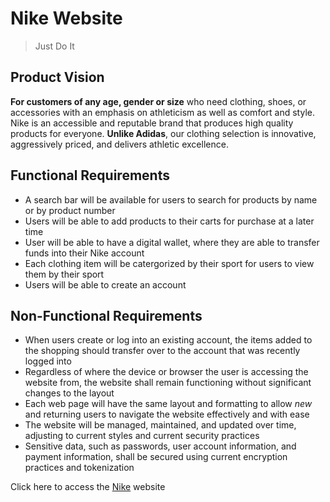 # Nike Website
>Just Do It

## Product Vision
**For customers of any age, gender or size** who need clothing, shoes, or accessories with an emphasis on athleticism as well as comfort and style. Nike is an accessible and reputable brand that produces high quality products for everyone. **Unlike Adidas**, our clothing selection is innovative, aggressively priced, and delivers athletic excellence.

## Functional Requirements

- A search bar will be available for users to search for products by name or by product number
- Users will be able to add products to their carts for purchase at a later time
- User will be able to have a digital wallet, where they are able to transfer funds into their Nike account
- Each clothing item will be catergorized by their sport for users to view them by their sport
- Users will be able to create an account

## Non-Functional Requirements

-  When users create or log into an existing account, the items added to the shopping should transfer over to the account that was recently logged into
- Regardless of where the device or browser the user is accessing the website from, the website shall remain functioning without significant changes to the layout
- Each web page will have the same layout and formatting to allow *new* and returning users to navigate the website effectively and with ease
- The website will be managed, maintained, and updated over time, adjusting to current styles and current security practices
- Sensitive data, such as passwords, user account information, and payment information, shall be secured using current encryption practices and tokenization

Click here to access the [Nike](https://www.nike.com/?cp=41180663293_search_-nike-g-20300414621-152206248604-e-c&dplnk=member&gad_source=1&gclid=CjwKCAiA5Ka9BhB5EiwA1ZVtvC61qk7HCX20KI1YEGTqYOVzCoyOw9Pw7y2o3CnnP37U1uEugSMzyRoCKoMQAvD_BwE&gclsrc=aw.ds) website
